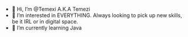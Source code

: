 - 👋 Hi, I’m @Temexi A.K.A Temezi
- 👀 I’m interested in EVERYTHING. Always looking to pick up new skills, be it IRL or in digital space.
- 🌱 I’m currently learning Java


